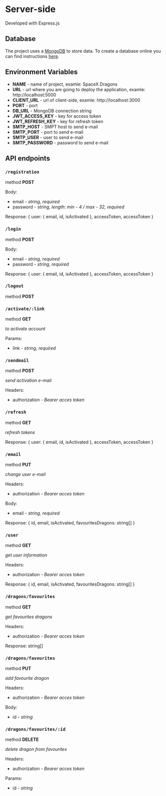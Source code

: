 # Server-side

Developed with Express.js

## Database

The project uses a [MongoDB](https://www.mongodb.com) to store data.
To create a database online you can find instructions [here](https://www.mongodb.com/basics/create-database).

## Environment Variables

* **NAME** - name of project, examle: SpaceX Dragons
* **URL** - url where you are going to deploy the application, examle: http://localhost:5000
* **CLIENT_URL** - url of client-side, examle: http://localhost:3000
* **PORT** - port
* **DB_URL** - MongoDB connection string
* **JWT_ACCESS_KEY** - key for access token
* **JWT_REFRESH_KEY** - key for refresh token
* **SMTP_HOST** - SMPT host to send e-mail
* **SMTP_PORT** - port to send e-mail
* **SMTP_USER** - user to send e-mail
* **SMTP_PASSWORD** - password to send e-mail

## API endpoints

### `/registration`
method **POST**

Body:
* email - *string, required*
* password - *string, length: min - 4 / max - 32, required*

Response: 
{
    user: { email, id, isActivated },
    accessToken,
    accessToken
}

### `/login`
method **POST**

Body:
* email - *string, required*
* password - *string, required*

Response: 
{
    user: { email, id, isActivated },
    accessToken,
    accessToken
}

### `/logout`
method **POST**

### `/activate/:link`
method **GET**

*to activate account*

Params:
* link - *string, required*

### `/sendmail`
method **POST**

*send activation e-mail*

Headers:
* authorization - *Bearer acces token*

### `/refresh`
method **GET**

*refresh tokens*

Response: 
{
    user: { email, id, isActivated },
    accessToken,
    accessToken
}

### `/email`
method **PUT**

*change user e-mail*

Headers:
* authorization - *Bearer acces token*

Body:
* email - *string, required*

Response:
{
    id, email, isActivated,
    favouritesDragons: string[]
}

### `/user`
method **GET**

*get user information*

Headers:
* authorization - *Bearer acces token*

Response:
{
    id, email, isActivated,
    favouritesDragons: string[]
}

### `/dragons/favourites`
method **GET**

*get favourites dragons*

Headers:
* authorization - *Bearer acces token*

Response: string[]

### `/dragons/favourites`
method **PUT**

*add favourite dragon*

Headers:
* authorization - *Bearer acces token*

Body:
* id - *string*

### `/dragons/favourites/:id`
method **DELETE**

*delete dragon from favourites*

Headers:
* authorization - *Bearer acces token*

Params:
* id - *string*
